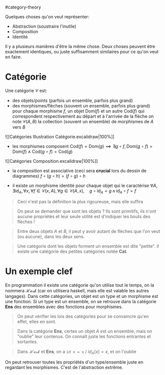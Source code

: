 #category-theory 

Quelques choses qu'on veut représenter:
- Abstraction (soustraire l'inutile)
- Composition
- Identité

Il y a plusieurs manières d'être la même chose. Deux choses peuvent être exactement identiques, ou juste suffisamment similaires pour ce qu'on veut en faire.

# Catégorie

Une catégorie $\mathcal{C}$ est:
- des objets/points (parfois un ensemble, parfois plus grand)
- des morphismes/flèches (souvent un ensemble, parfois plus grand)
	pour chaque morphisme $f$, un objet $\text{Dom}(f)$ et un autre $\text{Cod}(f)$ qui correspondent respectivement au départ et à l'arrivée de la flèche
	on note $\mathcal{C}(A,B)$ la collection (souvent un ensemble) de morphismes de $A$ vers $B$

![[Catégories Illustration Catégorie.excalidraw|100%]]
- les morphismes composent
	$\text{Cod}(f) = \text{Dom}(g) \implies \exists g \circ f,\, \text{Dom}(g\circ f) = \text{Dom}(f) \land \text{Cod}(g\circ f) = \text{Cod}(g)$

![[Catégories Composition.excalidraw|100%]]

- la composition est associative (ceci sera **crucial** lors du dessin de diagrammes)
	$f \circ (g \circ h) = (f\circ g) \circ h$

- il existe un morphisme identité pour chaque objet qui le caractérise
	$\forall A, \exists \text{id}_{A}, \forall x, \forall f\in \mathcal{C}(x, A), \forall g \in \mathcal{C}(A,x), \quad g\circ\text{id}_{A}=g \,\land \, \text{id}_{A}\circ f=f$

> Ceci n'est pas la définition la plus rigoureuse, mais elle suffira

> On peut se demander que sont les objets ? Ils sont primitifs, ils n'ont aucune propriétés et leur seule utilité est d'indiquer les bouts des flèches !

> Entre deux objets $A$ et $B$, il peut y avoir autant de flèches que l'on veut (ou aucune), dans les deux sens.

> Une catégorie dont les objets forment un ensemble est dite "petite". Il existe une catégorie des petites catégories notée $\mathbf{Cat}$.

# Un exemple clef

En programmation il existe une catégorie qu'on utilise tout le temps, on la nommera $\mathcal{Hask}$ (car on utilisera haskell, mais elle est valable les autres langages).
Dans cette catégories, un objet est un type et un morphisme est une fonction. Si un type est un ensemble, on se retrouve dans la catégorie $\mathbf{Ens}$ des ensembles avec des fonctions pour morphismes.

> On peut vérifier les lois des catégories pour se convaincre qu'en effet, elles en sont.

> Dans la catégorie $\mathbf{Ens}$, certes un objet $A$ est un ensemble, mais on "oublie" leur contenus. On connaît juste les fonctions entrantes et sortantes.

> Dans $\mathcal{Hask}$ et $\mathbf{Ens}$, on a `id x = x` $\big/$ $id_{A}(x)=x$, et on l'oublie

On peut retrouver toutes les propriétés d'un type/ensemble juste en regardant les morphismes. C'est de l'abstraction extrême.

